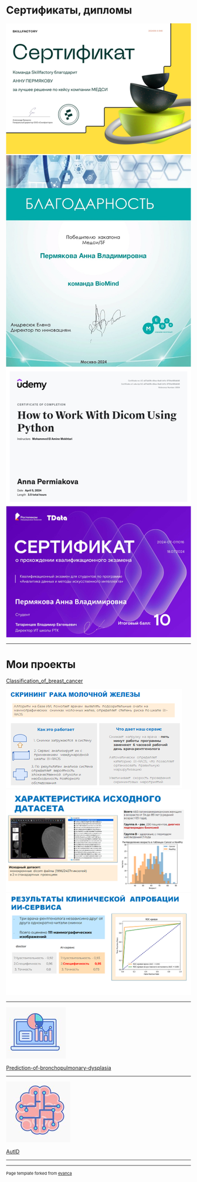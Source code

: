 # Сертификаты, дипломы 

<img src="images/сертификат_х.jpg?raw=true"/> 

<img src="images/Благодарность.jpg?raw=true"/> 

<img src="images/серт.jpg?raw=true"/> 

 <img src="images/Пермякова Анна Владимировна_серификат РТ_page-0001.jpg?raw=true"/> 
 
---

# Мои проекты


[Classification_of_breast_cancer](https://github.com/annapermiakova/Stream-it_model_cancer_mammae/)


<img src="images/1.1.3.png?raw=true"/> 

<img src="images/1.1.5.png?raw=true"/> 

 <img src="images/1.1.4.png?raw=true"/> 
 
---
<img src="images/2.png?raw=true"/>

[Prediction-of-bronchopulmonary-dysplasia](https://github.com/annapermiakova/Prediction-of-bronchopulmonary-dysplasia/)


---
<img src="images/3.png?raw=true"/>

[AutID](https://github.com/annapermiakova/AutID/)



---




---
<p style="font-size:11px">Page template forked from <a href="https://github.com/evanca/quick-portfolio">evanca</a></p>
<!-- Remove above link if you don't want to attibute -->
